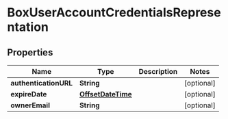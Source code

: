 
# BoxUserAccountCredentialsRepresentation

## Properties
Name | Type | Description | Notes
------------ | ------------- | ------------- | -------------
**authenticationURL** | **String** |  |  [optional]
**expireDate** | [**OffsetDateTime**](OffsetDateTime.md) |  |  [optional]
**ownerEmail** | **String** |  |  [optional]



